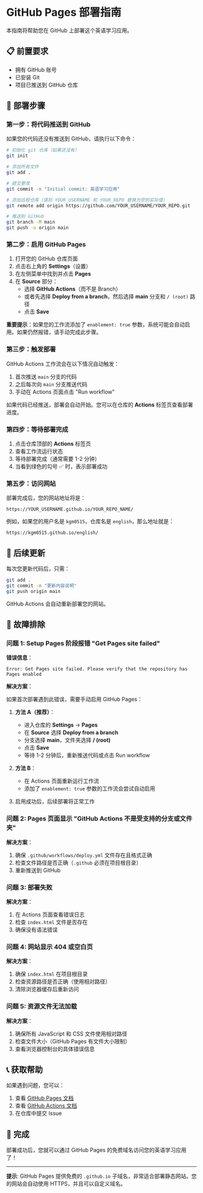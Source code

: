 # GitHub Pages 部署指南

本指南将帮助您在 GitHub 上部署这个英语学习应用。

## 📋 前置要求

- 拥有 GitHub 账号
- 已安装 Git
- 项目已推送到 GitHub 仓库

## 🚀 部署步骤

### 第一步：将代码推送到 GitHub

如果您的代码还没有推送到 GitHub，请执行以下命令：

```bash
# 初始化 git 仓库（如果还没有）
git init

# 添加所有文件
git add .

# 提交更改
git commit -m "Initial commit: 英语学习应用"

# 添加远程仓库（请将 YOUR_USERNAME 和 YOUR_REPO 替换为您的实际值）
git remote add origin https://github.com/YOUR_USERNAME/YOUR_REPO.git

# 推送到 GitHub
git branch -M main
git push -u origin main
```

### 第二步：启用 GitHub Pages

1. 打开您的 GitHub 仓库页面
2. 点击右上角的 **Settings**（设置）
3. 在左侧菜单中找到并点击 **Pages**
4. 在 **Source** 部分：
   - 选择 **GitHub Actions**（而不是 Branch）
   - 或者先选择 **Deploy from a branch**，然后选择 **main** 分支和 `/ (root)` 路径
   - 点击 **Save**

**重要提示**：如果您的工作流添加了 `enablement: true` 参数，系统可能会自动启用。如果仍然报错，请手动完成此步骤。

### 第三步：触发部署

GitHub Actions 工作流会在以下情况自动触发：

1. 首次推送 `main` 分支的代码
2. 之后每次向 `main` 分支推送代码
3. 手动在 Actions 页面点击 "Run workflow"

如果代码已经推送，部署会自动开始。您可以在仓库的 **Actions** 标签页查看部署进度。

### 第四步：等待部署完成

1. 点击仓库顶部的 **Actions** 标签页
2. 查看工作流运行状态
3. 等待部署完成（通常需要 1-2 分钟）
4. 当看到绿色的勾号 ✅ 时，表示部署成功

### 第五步：访问网站

部署完成后，您的网站地址将是：

```
https://YOUR_USERNAME.github.io/YOUR_REPO_NAME/
```

例如，如果您的用户名是 `kgm0515`，仓库名是 `english`，那么地址就是：

```
https://kgm0515.github.io/english/
```

## 📝 后续更新

每次您更新代码后，只需：

```bash
git add .
git commit -m "更新内容说明"
git push origin main
```

GitHub Actions 会自动重新部署您的网站。

## 🔧 故障排除

### 问题 1: Setup Pages 阶段报错 "Get Pages site failed"

**错误信息**：

```
Error: Get Pages site failed. Please verify that the repository has Pages enabled
```

**解决方案**：

如果首次部署遇到此错误，需要手动启用 GitHub Pages：

1. **方法 A（推荐）**：

   - 进入仓库的 **Settings** → **Pages**
   - 在 **Source** 选择 **Deploy from a branch**
   - 分支选择 **main**，文件夹选择 **/ (root)**
   - 点击 **Save**
   - 等待 1-2 分钟后，重新推送代码或点击 Run workflow

2. **方法 B**：

   - 在 Actions 页面重新运行工作流
   - 添加了 `enablement: true` 参数的工作流会尝试自动启用

3. 启用成功后，后续部署将正常工作

### 问题 2: Pages 页面显示 "GitHub Actions 不是受支持的分支或文件夹"

**解决方案**：

1. 确保 `.github/workflows/deploy.yml` 文件存在且格式正确
2. 检查文件路径是否正确（`.github` 必须在项目根目录）
3. 重新推送到 GitHub

### 问题 3: 部署失败

**解决方案**：

1. 在 Actions 页面查看错误日志
2. 检查 `index.html` 文件是否存在
3. 确保没有语法错误

### 问题 4: 网站显示 404 或空白页

**解决方案**：

1. 确保 `index.html` 在项目根目录
2. 检查资源路径是否正确（使用相对路径）
3. 清除浏览器缓存后重新访问

### 问题 5: 资源文件无法加载

**解决方案**：

1. 确保所有 JavaScript 和 CSS 文件使用相对路径
2. 检查文件大小（GitHub Pages 有文件大小限制）
3. 查看浏览器控制台的具体错误信息

## 📞 获取帮助

如果遇到问题，您可以：

1. 查看 [GitHub Pages 文档](https://docs.github.com/cn/pages)
2. 查看 [GitHub Actions 文档](https://docs.github.com/cn/actions)
3. 在仓库中提交 Issue

## 🎉 完成

部署成功后，您就可以通过 GitHub Pages 的免费域名访问您的英语学习应用了！

---

**提示**: GitHub Pages 提供免费的 `.github.io` 子域名，非常适合部署静态网站。您的网站会自动使用 HTTPS，并且可以自定义域名。
